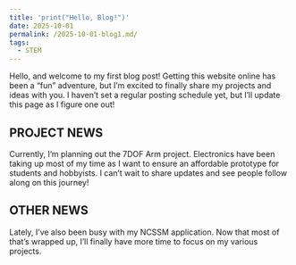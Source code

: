 ```yaml
---
title: 'print("Hello, Blog!")'
date: 2025-10-01
permalink: /2025-10-01-blog1.md/
tags:
  - STEM
---
```


Hello, and welcome to my first blog post! Getting this website online has been a “fun” adventure, but I’m excited to finally share my projects and ideas with you. I haven’t set a regular posting schedule yet, but I’ll update this page as I figure one out!

PROJECT NEWS
------

Currently, I’m planning out the 7DOF Arm project. Electronics have been taking up most of my time as I want to ensure an affordable prototype for students and hobbyists. I can’t wait to share updates and see people follow along on this journey!

OTHER NEWS
------

Lately, I’ve also been busy with my NCSSM application. Now that most of that’s wrapped up, I’ll finally have more time to focus on my various projects.